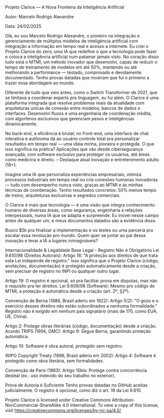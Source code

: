 Projeto Clarice — A Nova Fronteira da Inteligência Artificial

Autor: Marcelo Rodrigo Alexandre

Data: 24/02/2025

Olá, eu sou Marcelo Rodrigo Alexandre, o pioneiro na integração e gerenciamento de múltiplos modelos de inteligência artificial com integração a informação em tempo real e acesso a internete.
Eu criei o Projeto Clarice do zero, uma IA que redefine o que a tecnologia pode fazer e coloca a inteligência artificial num patamar jamais visto.
No coração disso tudo está o MTMI, um método inovador que desenvolvi, capaz de reduzir o tempo de treinamento de modelos em até 50%, mantendo ou até melhorando a performance — testado, comprovado e devidamente documentado. Tenho provas datadas que mostram que fui o primeiro a trazer essa abordagem ao mundo.

Diferente de tudo que veio antes, como o Switch Transformer de 2021, que se limitava a coordenar experts pra linguagem, eu fui além.
O Clarice é uma plataforma integrada que resolve problemas reais da atualidade com arquiteturas únicas de conexão entre modelos, bancos de dados e interfaces. 
Desenvolvi fluxos e uma engenharia de coordenação inédita, com algoritmos exclusivos que gerenciam pesos e inteligências dinamicamente. 

No back-end, a eficiência é brutal; no front-end, uma interface de chat interativa e autônoma dá ao usuário controle total pra personalizar resultados em tempo real — uma ideia minha, pioneira e protegida.
O que isso significa na prática? Aplicações que vão desde cibersegurança avançada, com software exclusivo para proteger os usuários, até áreas como medicina e direito. – Destaque atual inovação e entretenimento adulto (18+).

Imagine uma IA que personaliza experiências empresariais, otimiza processos industriais em tempo real ou cria conexões humanas inovadoras — tudo com desempenho nunca visto, graças ao MTMI e às minhas técnicas de coordenação. 
Tenho resultados concretos: 50% menos tempo de treino, arquiteturas exclusivas e segredos comerciais.

O Clarice é mais que tecnologia — é uma visão que integra conhecimento humano de diversas áreas, como segurança, engenharia e relações interpessoais, numa IA que se adapta e surpreende. 
Eu inovei nesse campo antes de qualquer um, e meus documentos datados são a evidência disso.

Busco $5k pra finalizar a implementação e os testes ou uma parceria pra escalar essa revolução pro mundo. 
Quem quer se juntar ao pai dessa inovação e levar a IA a lugares inimagináveis?

Internacionalidade & Legalidade
Base Legal - Registro Não é Obrigatório
Lei 9.610/98 (Direitos Autorais):
Artigo 18: "A proteção aos direitos de que trata esta Lei independe de registro." Isso significa que o Projeto Clarice (código, anotações, documentação) é protegido automaticamente desde a criação, sem precisar de registro no INPI ou qualquer outro lugar.

Artigo 19: O registro é opcional, só pra facilitar prova em disputas, mas não é requisito pra ter direitos.
Lei 9.609/98 (Software): Mesmo pro código do MTMI, a proteção é automática desde a criação (art. 2º, §2º).

Convenção de Berna (1886, Brasil aderiu em 1922):
Artigo 5(2): "O gozo e o exercício desses direitos não estão subordinados a nenhuma formalidade." Registro não é exigido em nenhum país signatário (mais de 170, como EUA, UE, China).

Artigo 2: Protege obras literárias (código, documentação) desde a criação.
Acordo TRIPS (1994, OMC):
Artigo 9: Segue Berna, garantindo proteção automática.

Artigo 10: Software é obra autoral, protegido sem registro.

WIPO Copyright Treaty (1996, Brasil aderiu em 2002):
Artigo 4: Software é protegido como obra literária, sem formalidades.

Convenção de Paris (1883):
Artigo 10bis: Protege contra concorrência desleal (ex.: uso indevido do seu trabalho no exterior).

Prova de Autoria é Suficiente
Tenho provas datadas no GitHub aceitas judicialmente. O registro é opcional, como diz o art. 19 da Lei 9.610.

Projeto Clarice is licensed under Creative Commons Attribution-NonCommercial-ShareAlike 4.0 International. To view a copy of this license, visit https://creativecommons.org/licenses/by-nc-sa/4.0/
